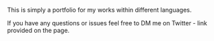 This is simply a portfolio for my works within different languages.

If you have any questions or issues feel free to DM me on Twitter - link provided on the page. 